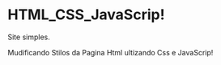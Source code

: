 # HTML_CSS_JavaScrip!
Site simples. 

Mudificando Stilos da Pagina Html ultizando Css e JavaScrip!

